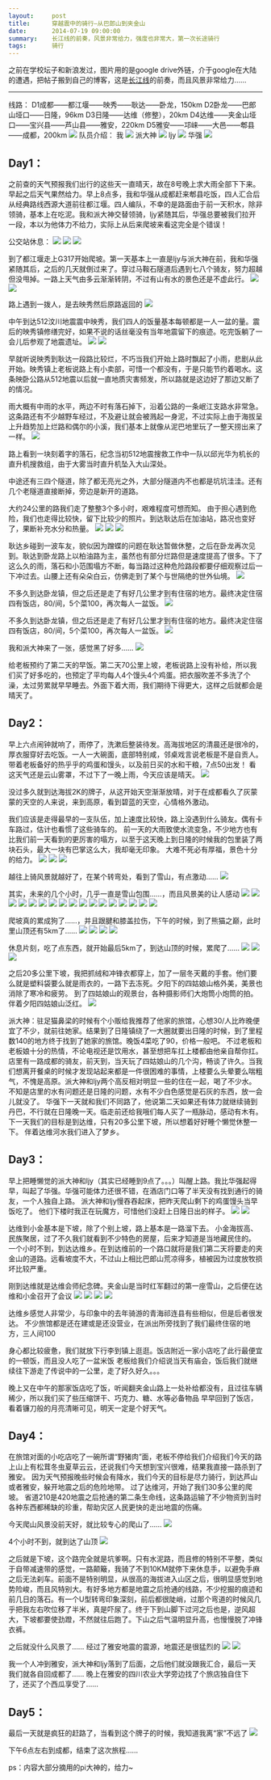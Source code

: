 ```yaml
---
layout:     post
title:      穿越震中的骑行—从巴郎山到夹金山
date:       2014-07-19 09:00:00
summary:    长江线的前奏，风景非常给力，强度也非常大，第一次长途骑行
tags:       骑行
---
```


之前在学校坛子和新浪发过，图片用的是google drive外链，介于google在大陆的遭遇，把帖子搬到自己的博客，这是[长江线][100]的前奏，而且风景非常给力……


----------
线路：
D1成都——都江堰——映秀——耿达——卧龙，150km
D2卧龙——巴郎山垭口——日隆，96km
D3日隆——达维（修整），20km
D4达维——夹金山垭口——宝兴县——芦山县——雅安，220km
D5雅安——邛崃——大邑——郫县——成都，200km
![][1]
队员介绍：
我
![][2]
派大神
![][3]
ljy
![][4]
华强
![][5]

**Day1：**
-----
之前查的天气预报我们出行的这些天一直晴天，故在8号晚上求大雨全部下下来。早起之后天气果然给力。早上8点多，我和华强从成都赶来郫县吃饭，四人汇合后从经典路线西源大道前往都江堰。四人编队，不幸的是路面由于前一天积水，除非领骑，基本上在吃泥。我和派大神交替领骑，ljy紧随其后，华强总要被我们拉开一段，本以为他体力不给力，实际上从后来爬坡来看这完全是个错误！

公交站休息：
![][6]
![][7]
![][8]

到了都江堰走上G317开始爬坡。第一天基本上一直是ljy与派大神在前，我和华强紧随其后，之后的几天就倒过来了。穿过马鞍石隧道后遇到七八个骑友，努力超越但没甩掉。一路上天气由多云渐渐转阴，不过有山有水的景色还是不虚此行。
![][9]
![][10]

路上遇到一拨人，是去映秀然后原路返回的
![][12]

中午到达512汶川地震震中映秀，我们四人的饭量基本每顿都是一人一盆的量。震后的映秀镇修缮完好，如果不说的话丝毫没有当年地震留下的痕迹。吃完饭躺了一会儿后参观了地震遗址。
![][13]
![][14]

早就听说映秀到耿达一段路比较烂，不巧当我们开始上路时飘起了小雨，悲剧从此开始。映秀镇上老板说路上有小卖部，可惜一个都没有，于是只能节约着喝水。这条映卧公路从512地震以后就一直地质灾害频发，所以路就是这边好了那边又断了的情况。

雨大概有中雨的水平，两边不时有落石掉下，沿着公路的一条岷江支路水非常急。这条路还有不少越野车经过，不及避让就会被溅起一身泥，不过实际上由于海拔呈上升趋势加上烂路和偶尔的小溪，我们基本上就像从泥巴地里玩了一整天捞出来了一样。
![][15]

路上看到一块刻着字的落石，纪念当初512地震搜救工作中一队以邱光华为机长的直升机搜救组，由于大雾当时直升机坠入大山深处。

中途还有三四个隧道，除了都无亮光之外，大部分隧道内不也都是坑坑洼洼。还有几个老隧道直接断掉，旁边是新开的道路。

大约24公里的路我们走了整整3个多小时，艰难程度可想而知。
由于担心遇到危险，我们也走得比较快，留下比较少的照片。到达耿达后在加油站，路况也变好了，果断补充水分和热量。
![][16]
![][17]
![][18]

耿达乡碰到一波车友，貌似因为蹭蝶的问题在耿达暂做休整，之后在卧龙再次见到。耿达到卧龙路上以柏油路为主，虽然也有部分烂路但是速度提高了很多。下了这么久的雨，落石和小范围塌方不断，每当路过这种危险路段都要仔细观察过后一下冲过去。山腰上还有朵朵白云，仿佛走到了某个与世隔绝的世外仙境。
![][19]

不多久到达卧龙镇，但之后还是走了有好几公里才到有住宿的地方。最终决定住宿四有饭店，80/间，5个菜100，再次每人一盆饭。
![][20]

不多久到达卧龙镇，但之后还是走了有好几公里才到有住宿的地方。最终决定住宿四有饭店，80/间，5个菜100，再次每人一盆饭。
![][21]

我和派大神来了一张，感觉黑了好多……
![][22]

给老板预约了第二天的早饭。第二天70公里上坡，老板说路上没有补给，所以我们买了好多吃的，也预定了平均每人4个馒头4个鸡蛋。把衣服吹差不多洗了个澡，太过劳累就早早睡去。外面下着大雨，我们期待下得更大，这样之后就都会是晴天了。

**Day2：**
-----
早上六点闹钟就响了，雨停了，洗漱后整装待发。高海拔地区的清晨还是很冷的，厚衣服穿好去吃饭。一人一大碗面，底部特别咸，邻桌戏言说老板是不是自贡人。
带着老板备好的热乎乎的鸡蛋和馒头，以及前日买的水和干粮，7点50出发！
看这天气还是云山雾罩，不过下了一晚上雨，今天应该是晴天。
![][23]

没过多久就到达海拔2K的牌子，从这开始天空渐渐放晴，对于在成都看久了灰蒙蒙的天空的人来说，来到高原，看到碧蓝的天空，心情格外激动。

我们应该是走得最早的一支队伍，加上速度比较快，路上没遇到什么骑友。偶有卡车路过，估计也看惯了这些骑车的。
前一天的大雨致使水流变急，不少地方也有比我们前一天看到的更厉害的塌方，以至于这天晚上到日隆的时候我的包里装了两块石头，最大一块有巴掌这么大，我却毫无印象。
大难不死必有厚福，景色十分的给力。
![][24]
![][25]
![][26]

越往上骑风景就越好了，在某个转弯处，看到了雪山，有点激动……
![][27]

其实，未来的几个小时，几乎一直是雪山包围……，而且风景美的让人感动
![][28]
![][29]
![][30]
![][31]
![][32]
![][33]
![][34]
![][35]
![][36]
![][37]
![][38]
![][39]
![][40]
![][41]
![][42]
![][43]
![][44]

爬坡真的累成狗了……，并且跟腱和膝盖拉伤，下午的时候，到了熊猫之巅，此时里山顶还有5km了……
![][45]
![][46]
![][47]
![][48]

休息片刻，吃了点东西，就开始最后5km了，到达山顶的时候，累爬了……
![][49]
![][50]
![][51]

之后20多公里下坡，我把抓绒和冲锋衣都穿上，加了一层冬天戴的手套。他们要么就是塑料袋要么就是雨衣的，一路下去冻死。夕阳下的四姑娘山格外美，美景也消除了寒冷和疲劳。
到了四姑娘山的观景台，各种摄影师们大炮筒小炮筒的拍。伴着夕阳四姑娘山泛红。
![][52]

派大神：驻足猫鼻梁的时候有个小贩给我推荐了他家的旅馆，心想30/人比昨晚便宜了不少，就前往她家。结果到了日隆镇绕了一大圈就要出日隆的时候，到了里程数140的地方终于找到了她家的旅馆。晚饭4菜吃了90，价格一般吧。
不过老板和老板娘十分的热情，不论电视还是饮用水，甚至想把车扛上楼都由他亲自帮你扛。店里有一路成都的骑友，前天到，当天玩了四姑娘山的几个沟，畅谈了许久。当我们想离开餐桌的时候才发现站起来都是一件很困难的事情，上楼要么头晕要么喘粗气，不愧是高原。派大神和ljy两个高反相对明显一些的住在一起，喝了不少水。不知是店里的水有问题还是日隆的问题，水有不少白色感觉是石灰的东西，放一会儿就没了。
华强下一天就和我们不同路了，他说第二天如果还有体力就继续骑到丹巴，不行就在日隆晚一天。临走前还给我哦们每人买了一瓶脉动，感动有木有。
下一天我们的目标是到达维，只有20多公里下坡，所以想着好好睡个懒觉休整一下。
伴着达维河水我们进入了梦乡。

**Day3：**
-----

早上把睡懒觉的派大神和ljy（其实已经睡到9点了。。。）叫醒上路。我比华强起得早，叫起了华强。华强可能体力还很不错，在酒店门口等了半天没有找到通行的骑友，一个人独自上路。
派大神和ljy慢吞吞起床，把昨天爬山剩下的鸡蛋馒头当早饭吃了。
他们下楼时我正在玩魔方，可惜他们没赶上日隆日出的样子。
![][53]
![][54]

达维到小金基本是下坡，除了个别上坡，路上基本是一路溜下去。
小金海拔高、民族聚居，过了不久我们就看到不少特色的房屋，后来才知道是当地藏民住的。
一个小时不到，到达达维乡。在到达维前的一个路口就将是我们第二天将要走的夹金山的道路。远看坡度不大，不过山上相比巴郎山荒凉得多，植被因为过度放牧损坏比较严重。

刚到达维就是达维会师纪念碑。夹金山是当时红军翻过的第一座雪山，之后便在达维和小金召开了会议
![][55]
![][56]
![][57]
![][58]

达维乡感觉人非常少，与印象中的去年骑游的青海祁连县有些相似，但是后者很发达。
不少旅馆都是还在建或是还没营业，在派出所旁找到了我们最终住宿的地方，三人间100

身心都比较疲惫，我们就放下行李到镇上逛逛。饭店附近一家小店吃了此行最便宜的一顿饭，而且没人吃了一盆米饭
老板给我们介绍说当天有庙会，饭后我们就继续往下游走了传说中的一公里，走了好久好久。。。


晚上又在中午的那家饭店吃了饭，听闻翻夹金山路上一处补给都没有，且过往车辆稀少，所以我们买了些压缩饼干、巧克力、糖、水等必备物品
早早回到了饭店，看着镰刀般的月亮清晰可见，明天一定是个好天气。

**Day4：**
-----
在旅馆对面的小吃店吃了一碗所谓“野猪肉”面，老板不停给我们介绍我们今天的路上山上有松茸冬虫夏草云云，还说我们今天想到宝兴很难，结果我直接一路杀到了雅安。
因为天气预报晚些时候会有降水，我们今天的目标是尽力骑行，到达芦山或者雅安，躲开地震之后的危险地带。
过了达维河，开始了我们30多公里的爬坡。
省道210是420地震之后抢通的第二条生命线，这条路运输了不少物资到当时各种东西都稀缺的珍重，帮助灾区人民更快的走出地震的伤痛。

今天爬山风景没前天好，就比较专心的爬山了……
![][59]

4个小时不到，就到达了山顶
![][60]

之后就是下坡，这个路完全就是坑爹啊。只有水泥路，而且修的特别不平整，类似于自带减速带的感觉，一路颠簸，我骑了不到10KM就停下来休息手，以避免手麻之后无法刹车。前面不是特别明显，从很高的海拔进入山区之后，很明显感觉到地势险峻，而且风特别大。有好多地方都是地震之后抢通的线路，不少挖掘的痕迹和前几日的落石。有一个U型转弯印象深刻，前后都很陡峭，过那个弯道的时候风几乎把我左右吹位移了半米，真是吓尿了。终于下到山脚下过河之后也是，逆风超大，下坡都要使劲蹬，不然就往后跑了。下山之后气温明显升高，也慢慢脱了冲锋衣裤。

之后就没什么风景了……
经过了雅安地震的震源，地震还是很猛烈的
![][61]
![][62]

我一个人冲到雅安，派大神和ljy落到了后面，之后他们就没跟我汇合，最后一天我们就各自回成都了……
晚上在雅安的四川农业大学旁边找了个旅店独自住下了，还买了个西瓜享受了……

**Day5：**
-----
最后一天就是疯狂的赶路了，当看到这个牌子的时候，我知道我离“家”不远了
![][63]

下午6点左右到成都，结束了这次旅程……

ps：内容大部分摘用的pi大神的，给力~

[100]: http://192.168.1.1:4000/2014/07/19/14%E5%A4%A9%E7%8B%AC%E9%AA%912463km%EF%BC%8C%E6%88%90-%E5%8D%97%E4%BA%AC%EF%BC%88%E9%95%BF%E6%B1%9F%E7%BA%BF%EF%BC%89/
[1]: https://dn-int64ago-blog.qbox.me/xhx1.jpg
[2]: https://dn-int64ago-blog.qbox.me/xhx2.JPG
[3]: https://dn-int64ago-blog.qbox.me/xhx3.JPG
[4]: https://dn-int64ago-blog.qbox.me/xhx4.JPG
[5]: https://dn-int64ago-blog.qbox.me/xhx5.JPG
[6]: https://dn-int64ago-blog.qbox.me/xhx6.JPG
[7]: https://dn-int64ago-blog.qbox.me/xhx7.JPG
[8]: https://dn-int64ago-blog.qbox.me/xhx8.JPG
[9]: https://dn-int64ago-blog.qbox.me/xhx9.JPG
[10]: https://dn-int64ago-blog.qbox.me/xhx10.JPG
[11]: https://dn-int64ago-blog.qbox.me/xhx11.JPG
[12]: https://dn-int64ago-blog.qbox.me/xhx12.JPG
[13]: https://dn-int64ago-blog.qbox.me/xhx13.JPG
[14]: https://dn-int64ago-blog.qbox.me/xhx14.JPG
[15]: https://dn-int64ago-blog.qbox.me/xhx15.JPG
[16]: https://dn-int64ago-blog.qbox.me/xhx16.JPG
[17]: https://dn-int64ago-blog.qbox.me/xhx17.JPG
[18]: https://dn-int64ago-blog.qbox.me/xhx18.JPG
[19]: https://dn-int64ago-blog.qbox.me/xhx19.JPG
[20]: https://dn-int64ago-blog.qbox.me/xhx20.JPG
[21]: https://dn-int64ago-blog.qbox.me/xhx21.JPG
[22]: https://dn-int64ago-blog.qbox.me/xhx22.JPG
[23]: https://dn-int64ago-blog.qbox.me/xhx23.JPG
[24]: https://dn-int64ago-blog.qbox.me/xhx24.JPG
[25]: https://dn-int64ago-blog.qbox.me/xhx25.JPG
[26]: https://dn-int64ago-blog.qbox.me/xhx26.JPG
[27]: https://dn-int64ago-blog.qbox.me/xhx27.JPG
[28]: https://dn-int64ago-blog.qbox.me/xhx28.JPG
[29]: https://dn-int64ago-blog.qbox.me/xhx29.JPG
[30]: https://dn-int64ago-blog.qbox.me/xhx30.JPG
[31]: https://dn-int64ago-blog.qbox.me/xhx31.JPG
[32]: https://dn-int64ago-blog.qbox.me/xhx32.JPG
[33]: https://dn-int64ago-blog.qbox.me/xhx33.JPG
[34]: https://dn-int64ago-blog.qbox.me/xhx34.JPG
[35]: https://dn-int64ago-blog.qbox.me/xhx35.JPG
[36]: https://dn-int64ago-blog.qbox.me/xhx36.JPG
[37]: https://dn-int64ago-blog.qbox.me/xhx37.JPG
[38]: https://dn-int64ago-blog.qbox.me/xhx38.JPG
[39]: https://dn-int64ago-blog.qbox.me/xhx39.JPG
[40]: https://dn-int64ago-blog.qbox.me/xhx40.JPG
[41]: https://dn-int64ago-blog.qbox.me/xhx41.JPG
[42]: https://dn-int64ago-blog.qbox.me/xhx42.JPG
[43]: https://dn-int64ago-blog.qbox.me/xhx43.JPG
[44]: https://dn-int64ago-blog.qbox.me/xhx44.JPG
[45]: https://dn-int64ago-blog.qbox.me/xhx45.JPG
[46]: https://dn-int64ago-blog.qbox.me/xhx46.JPG
[47]: https://dn-int64ago-blog.qbox.me/xhx47.JPG
[48]: https://dn-int64ago-blog.qbox.me/xhx48.JPG
[49]: https://dn-int64ago-blog.qbox.me/xhx49.JPG
[50]: https://dn-int64ago-blog.qbox.me/xhx50.JPG
[51]: https://dn-int64ago-blog.qbox.me/xhx51.JPG
[52]: https://dn-int64ago-blog.qbox.me/xhx52.jpg
[53]: https://dn-int64ago-blog.qbox.me/xhx53.JPG
[54]: https://dn-int64ago-blog.qbox.me/xhx54.JPG
[55]: https://dn-int64ago-blog.qbox.me/xhx55.JPG
[56]: https://dn-int64ago-blog.qbox.me/xhx56.JPG
[57]: https://dn-int64ago-blog.qbox.me/xhx57.JPG
[58]: https://dn-int64ago-blog.qbox.me/xhx58.JPG
[59]: https://dn-int64ago-blog.qbox.me/xhx59.JPG
[60]: https://dn-int64ago-blog.qbox.me/xhx60.JPG
[61]: https://dn-int64ago-blog.qbox.me/xhx61.JPG
[62]: https://dn-int64ago-blog.qbox.me/xhx62.JPG
[63]: https://dn-int64ago-blog.qbox.me/xhx63.JPG
